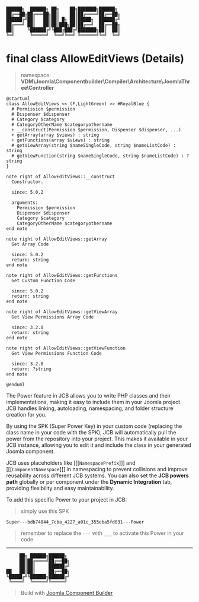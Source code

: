 ```
██████╗  ██████╗ ██╗    ██╗███████╗██████╗
██╔══██╗██╔═══██╗██║    ██║██╔════╝██╔══██╗
██████╔╝██║   ██║██║ █╗ ██║█████╗  ██████╔╝
██╔═══╝ ██║   ██║██║███╗██║██╔══╝  ██╔══██╗
██║     ╚██████╔╝╚███╔███╔╝███████╗██║  ██║
╚═╝      ╚═════╝  ╚══╝╚══╝ ╚══════╝╚═╝  ╚═╝
```
# final class AllowEditViews (Details)
> namespace: **VDM\Joomla\Componentbuilder\Compiler\Architecture\JoomlaThree\Controller**

```uml
@startuml
class AllowEditViews << (F,LightGreen) >> #RoyalBlue {
  # Permission $permission
  # Dispenser $dispenser
  # Category $category
  # CategoryOtherName $categoryothername
  + __construct(Permission $permission, Dispenser $dispenser, ...)
  + getArray(array $views) : string
  + getFunctions(array $views) : string
  # getViewArray(string $nameSingleCode, string $nameListCode) : string
  # getViewFunction(string $nameSingleCode, string $nameListCode) : ?string
}

note right of AllowEditViews::__construct
  Constructor.

  since: 5.0.2
  
  arguments:
    Permission $permission
    Dispenser $dispenser
    Category $category
    CategoryOtherName $categoryothername
end note

note right of AllowEditViews::getArray
  Get Array Code

  since: 5.0.2
  return: string
end note

note right of AllowEditViews::getFunctions
  Get Custom Function Code

  since: 5.0.2
  return: string
end note

note right of AllowEditViews::getViewArray
  Get View Permissions Array Code

  since: 3.2.0
  return: string
end note

note right of AllowEditViews::getViewFunction
  Get View Permissions Function Code

  since: 3.2.0
  return: ?string
end note
 
@enduml
```

The Power feature in JCB allows you to write PHP classes and their implementations, making it easy to include them in your Joomla project. JCB handles linking, autoloading, namespacing, and folder structure creation for you.

By using the SPK (Super Power Key) in your custom code (replacing the class name in your code with the SPK), JCB will automatically pull the power from the repository into your project. This makes it available in your JCB instance, allowing you to edit it and include the class in your generated Joomla component.

JCB uses placeholders like [[[`NamespacePrefix`]]] and [[[`ComponentNamespace`]]] in namespacing to prevent collisions and improve reusability across different JCB systems. You can also set the **JCB powers path** globally or per component under the **Dynamic Integration** tab, providing flexibility and easy maintainability.

To add this specific Power to your project in JCB:

> simply use this SPK
```
Super---bdb74844_7cba_4227_a01c_355eba5fd031---Power
```
> remember to replace the `---` with `___` to activate this Power in your code

---
```
     ██╗ ██████╗██████╗
     ██║██╔════╝██╔══██╗
     ██║██║     ██████╔╝
██   ██║██║     ██╔══██╗
╚█████╔╝╚██████╗██████╔╝
 ╚════╝  ╚═════╝╚═════╝
```
> Build with [Joomla Component Builder](https://git.vdm.dev/joomla/Component-Builder)

